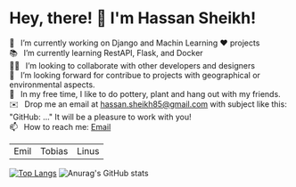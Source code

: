 # Hey, there! 👋 I'm Hassan Sheikh!
 🔭  I’m currently working on Django and Machin Learning ❤️ projects <br>
📚  I’m currently learning RestAPI, Flask, and Docker <br>
🙋‍♂️  I’m looking to collaborate with other developers and designers <br>
🤝  I’m looking forward for contribue to projects with geographical or environmental aspects.<br>
🌱  In my free time, I like to do pottery, plant and hang out with my friends. <br>
✉️  Drop me an email at hassan.sheikh85@gmail.com with subject like this: "GitHub: ..." It will be a pleasure to work with you!<br>
📫  How to reach me: <a href="mailto:hassan.sheikh85@gmail.com">Email</a>

<table>
  <tr>
    <td>Emil</td>
    <td>Tobias</td>
    <td>Linus</td>
  </tr>
</table>

[![Top Langs](https://github-readme-stats.vercel.app/api/top-langs/?username=hsheikh7&size_weight=0.5&count_weight=0.5)](https://github.com/anuraghazra/github-readme-stats)
![Anurag's GitHub stats](https://github-readme-stats.vercel.app/api?username=hsheikh7&hide=contribs,prs)
